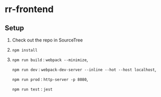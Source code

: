 # rr-frontend

## Setup

1. Check out the repo in SourceTree  

2. `npm install`

3. `npm run build` : `webpack --minimize`,

   `npm run dev` : `webpack-dev-server --inline --hot --host localhost`,
    
   `npm run prod` : `http-server -p 8080`,
    
   `npm run test` : `jest`
    
